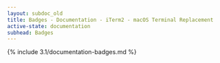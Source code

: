 ```yaml
---
layout: subdoc_old
title: Badges - Documentation - iTerm2 - macOS Terminal Replacement
active-state: documentation
subhead: Badges
---
```

{% include 3.1/documentation-badges.md %}

